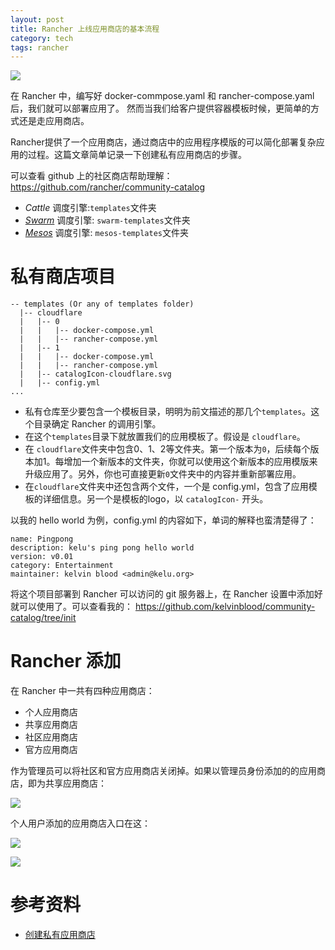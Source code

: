 ```yaml
---
layout: post
title: Rancher 上线应用商店的基本流程
category: tech
tags: rancher
---
```

![](https://cdn.kelu.org/blog/tags/rancher.jpg)

在 Rancher 中，编写好 docker-commpose.yaml 和 rancher-compose.yaml 后，我们就可以部署应用了。
然而当我们给客户提供容器模板时候，更简单的方式还是走应用商店。

Rancher提供了一个应用商店，通过商店中的应用程序模版的可以简化部署复杂应用的过程。这篇文章简单记录一下创建私有应用商店的步骤。

可以查看 github 上的社区商店帮助理解：<https://github.com/rancher/community-catalog> 

*   _Cattle_ 调度引擎:`templates`文件夹
*   _[Swarm](http://rancher.com/docs/rancher/v1.6/zh/swarm/)_ 调度引擎: `swarm-templates`文件夹
*   _[Mesos](http://rancher.com/docs/rancher/v1.6/zh/mesos/)_ 调度引擎: `mesos-templates`文件夹


# 私有商店项目

```
-- templates (Or any of templates folder)
  |-- cloudflare
  |   |-- 0
  |   |   |-- docker-compose.yml
  |   |   |-- rancher-compose.yml
  |   |-- 1
  |   |   |-- docker-compose.yml
  |   |   |-- rancher-compose.yml
  |   |-- catalogIcon-cloudflare.svg
  |   |-- config.yml
...
```
* 私有仓库至少要包含一个模板目录，明明为前文描述的那几个`templates`。这个目录确定 Rancher 的调用引擎。
* 在这个`templates`目录下就放置我们的应用模板了。假设是 `cloudflare`。
* 在 `cloudflare`文件夹中包含0、1、2等文件夹。第一个版本为`0`，后续每个版本加1。每增加一个新版本的文件夹，你就可以使用这个新版本的应用模版来升级应用了。另外，你也可直接更新`0`文件夹中的内容并重新部署应用。
* 在`cloudflare`文件夹中还包含两个文件，一个是 config.yml，包含了应用模板的详细信息。另一个是模板的logo，以 `catalogIcon-` 开头。

以我的 hello world 为例，config.yml 的内容如下，单词的解释也蛮清楚得了：

	name: Pingpong
	description: kelu's ping pong hello world
	version: v0.01
	category: Entertainment
	maintainer: kelvin blood <admin@kelu.org>

将这个项目部署到 Rancher 可以访问的 git 服务器上，在 Rancher 设置中添加好就可以使用了。可以查看我的：
<https://github.com/kelvinblood/community-catalog/tree/init>

# Rancher 添加

在 Rancher 中一共有四种应用商店：

* 个人应用商店
* 共享应用商店
* 社区应用商店
* 官方应用商店

作为管理员可以将社区和官方应用商店关闭掉。如果以管理员身份添加的的应用商店，即为共享应用商店：

![](https://cdn.kelu.org/blog/2017/11/rancher41.jpg)

个人用户添加的应用商店入口在这：

![](https://cdn.kelu.org/blog/2017/11/rancher42.jpg)

![](https://cdn.kelu.org/blog/2017/11/rancher43.jpg)

# 参考资料

* [创建私有应用商店](http://rancher.com/docs/rancher/v1.6/zh/catalog/private-catalog/)